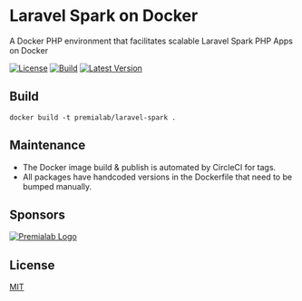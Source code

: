 # Laravel Spark on Docker

A Docker PHP environment that facilitates scalable Laravel Spark PHP Apps on Docker

[![License](https://img.shields.io/npm/l/enzyme.svg)](https://www.npmjs.com/package/enzyme) [![Build](https://img.shields.io/circleci/project/github/Premialab/laravel-spark.svg)](https://circleci.com/gh/Premialab/laravel-spark) [![Latest Version](https://img.shields.io/github/tag-date/premialab/laravel-spark.svg?label=latest%20version)](https://github.com/Premialab/laravel-spark)

## Build

```
docker build -t premialab/laravel-spark .
```
## Maintenance 

- The Docker image build & publish is automated by CircleCI for tags.
- All packages have handcoded versions in the Dockerfile that need to be bumped manually.

## Sponsors
[![Premialab Logo](https://assets.premialab.com/logo_assets/Full%20Color%20-%20BG%20Blue-NANO.png)](https://premialab.com)

## License
[MIT](/LICENSE.md)